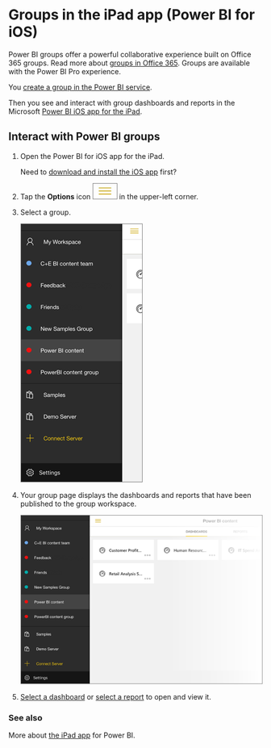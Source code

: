 <properties 
   pageTitle="Groups in the iPad app"
   description="Power BI groups are built on Office 365 groups. Read about viewing and interacting with group dashboards in the Power BI iOS mobile app for the iPad."
   services="powerbi" 
   documentationCenter="" 
   authors="maggiesMSFT" 
   manager="mblythe" 
   backup=""
   editor=""
   tags=""
   qualityFocus="no"
   qualityDate=""/>
 
<tags
   ms.service="powerbi"
   ms.devlang="NA"
   ms.topic="article"
   ms.tgt_pltfrm="NA"
   ms.workload="powerbi"
   ms.date="04/28/2016"
   ms.author="maggies"/>
# Groups in the iPad app (Power BI for iOS)

Power BI groups offer a powerful collaborative experience built on Office 365 groups. Read more about [groups in Office 365](https://support.office.com/article/Create-a-group-in-Office-365-7124dc4c-1de9-40d4-b096-e8add19209e9). Groups are available with the Power BI Pro experience.

You [create a group in the Power BI service](powerbi-service-create-a-group-in-power-bi.md).

Then you see and interact with group dashboards and reports in the Microsoft [Power BI iOS app for the iPad](powerbi-mobile-iphone-app-get-started.md). 


## Interact with Power BI groups

1.  Open the Power BI for iOS app for the iPad. 

    Need to [download and install the iOS app](http://go.microsoft.com/fwlink/?LinkId=522062) first?

2.  Tap the **Options** icon ![](media/powerbi-service-mobile-groups-in-the-ipad-app/PBI_iPad_OptionsIcon.png) in the upper-left corner.

3.  Select a group.

    ![](media/powerbi-service-mobile-groups-in-the-ipad-app/pbi_ipad_groups_nav.png)

4.  Your group page displays the dashboards and reports that have been published to the group workspace.

    ![](media/powerbi-service-mobile-groups-in-the-ipad-app/pbi_ipad_groups_pagebrdr.png)

5.  [Select a dashboard](powerbi-mobile-dashboards-on-the-ipad-app.md) or [select a report](powerbi-mobile-reports-on-the-ipad-app.md) to open and view it.

### See also
More about [the iPad app](powerbi-mobile-iphone-app-get-started.md) for Power BI.

